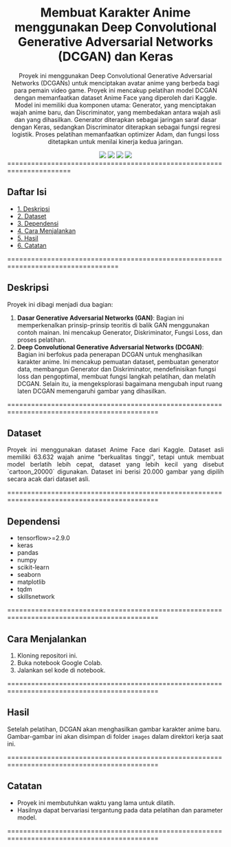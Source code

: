 <div align="center">
  
# Membuat Karakter Anime menggunakan Deep Convolutional Generative Adversarial Networks (DCGAN) dan Keras

Proyek ini menggunakan Deep Convolutional Generative Adversarial Networks (DCGANs) untuk menciptakan avatar anime yang berbeda bagi para pemain video game. Proyek ini mencakup pelatihan model DCGAN dengan memanfaatkan dataset Anime Face yang diperoleh dari Kaggle. Model ini memiliki dua komponen utama: Generator, yang menciptakan wajah anime baru, dan Discriminator, yang membedakan antara wajah asli dan yang dihasilkan. Generator diterapkan sebagai jaringan saraf dasar dengan Keras, sedangkan Discriminator diterapkan sebagai fungsi regresi logistik. Proses pelatihan memanfaatkan optimizer Adam, dan fungsi loss ditetapkan untuk menilai kinerja kedua jaringan.

<img src="https://img.shields.io/badge/python-3670A0?style=for-the-badge&logo=python&logoColor=ffdd54">
<img src="https://img.shields.io/badge/jupyter-%23FA0F00.svg?style=for-the-badge&logo=jupyter&logoColor=white">
<img src="https://img.shields.io/badge/Kaggle-%2300B7D6.svg?style=for-the-badge&logo=kaggle&logoColor=white">
<img src="https://img.shields.io/badge/Keras-%23D00000.svg?style=for-the-badge&logo=keras&logoColor=white">

</div>
======================================================================

## Daftar Isi
- [1. Deskripsi](#deskripsi)
- [2. Dataset](#dataset)
- [3. Dependensi](#dependensi)
- [4. Cara Menjalankan](#cara-menjalankan)
- [5. Hasil](#hasil)
- [6. Catatan](#catatan)

==================================================================================

## Deskripsi

Proyek ini dibagi menjadi dua bagian:

1. **Dasar Generative Adversarial Networks (GAN)**: Bagian ini memperkenalkan prinsip-prinsip teoritis di balik GAN menggunakan contoh mainan. Ini mencakup Generator, Diskriminator, Fungsi Loss, dan proses pelatihan.
2. **Deep Convolutional Generative Adversarial Networks (DCGAN)**: Bagian ini berfokus pada penerapan DCGAN untuk menghasilkan karakter anime. Ini mencakup pemuatan dataset, pembuatan generator data, membangun Generator dan Diskriminator, mendefinisikan fungsi loss dan pengoptimal, membuat fungsi langkah pelatihan, dan melatih DCGAN. Selain itu, ia mengeksplorasi bagaimana mengubah input ruang laten DCGAN memengaruhi gambar yang dihasilkan.

============================================================================================

## Dataset

<p align="justify">
Proyek ini menggunakan dataset Anime Face dari Kaggle. Dataset asli memiliki 63.632 wajah anime "berkualitas tinggi", tetapi untuk membuat model berlatih lebih cepat, dataset yang lebih kecil yang disebut `cartoon_20000` digunakan. Dataset ini berisi 20.000 gambar yang dipilih secara acak dari dataset asli.
</p>
============================================================================================

## Dependensi

* tensorflow>=2.9.0
* keras
* pandas
* numpy
* scikit-learn
* seaborn
* matplotlib
* tqdm
* skillsnetwork

============================================================================================

## Cara Menjalankan

1. Kloning repositori ini.
2. Buka notebook Google Colab.
3. Jalankan sel kode di notebook.

============================================================================================

## Hasil

Setelah pelatihan, DCGAN akan menghasilkan gambar karakter anime baru. Gambar-gambar ini akan disimpan di folder `images` dalam direktori kerja saat ini.

============================================================================================

## Catatan

* Proyek ini membutuhkan waktu yang lama untuk dilatih.
* Hasilnya dapat bervariasi tergantung pada data pelatihan dan parameter model.

============================================================================================
